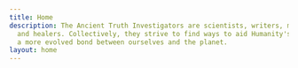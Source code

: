 ```yaml
---
title: Home
description: The Ancient Truth Investigators are scientists, writers, makers, creatives
  and healers. Collectively, they strive to find ways to aid Humanity's growth towards
  a more evolved bond between ourselves and the planet.
layout: home
---
```



